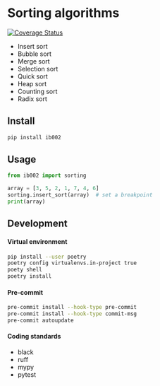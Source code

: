 # Sorting algorithms

[![Coverage Status](https://coveralls.io/repos/github/slimreaper35/ib002/badge.svg?branch=main)](https://coveralls.io/github/slimreaper35/ib002?branch=main)

- Insert sort
- Bubble sort
- Merge sort
- Selection sort
- Quick sort
- Heap sort
- Counting sort
- Radix sort

## Install

```bash
pip install ib002
```

## Usage

```python
from ib002 import sorting

array = [3, 5, 2, 1, 7, 4, 6]
sorting.insert_sort(array)  # set a breakpoint
print(array)
```

## Development

#### Virtual environment

```bash
pip install --user poetry
poetry config virtualenvs.in-project true
poety shell
poetry install
```

#### Pre-commit

```bash
pre-commit install --hook-type pre-commit
pre-commit install --hook-type commit-msg
pre-commit autoupdate
```

#### Coding standards

- black
- ruff
- mypy
- pytest
